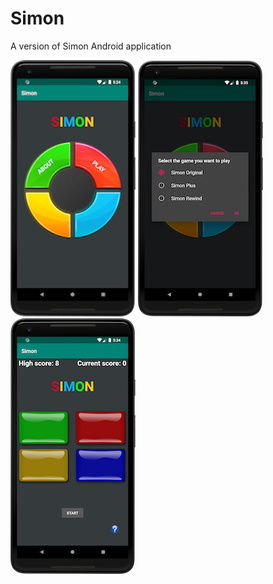 # Simon
A version of Simon Android application

<img src="images/screenshot1.png">   <img src="images/screenshot2.png">   <img src="images/screenshot3.png">
